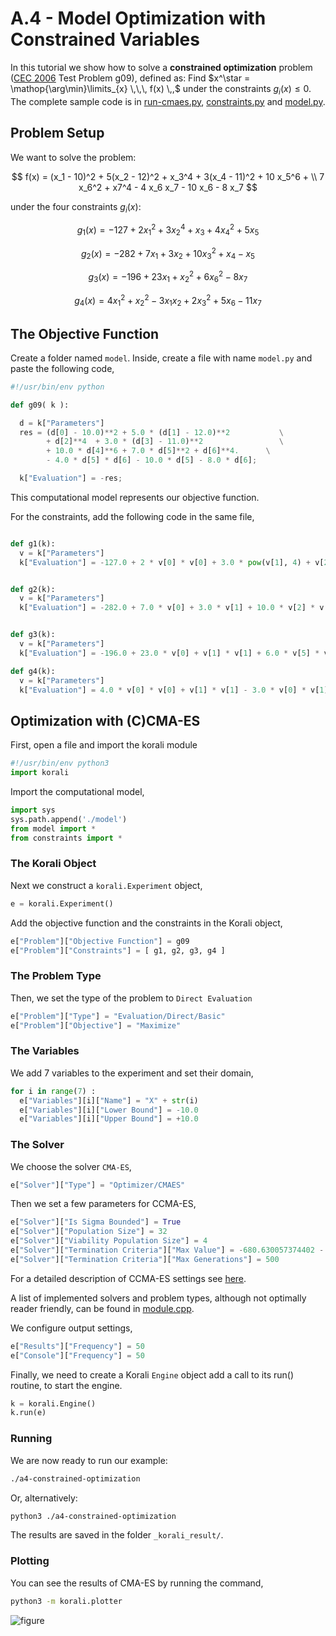 # A.4 - Model Optimization with Constrained Variables

In this tutorial we show how to solve a **constrained optimization** problem ([CEC 2006](http://web.mysites.ntu.edu.sg/epnsugan/PublicSite/Shared%20Documents/CEC-2006/technical_report.pdf) Test Problem g09), defined as: Find $x^\star = \mathop{\arg\min}\limits_{x}  \,\,\, f(x) \,,$ under the constraints $g_i(x) \leq 0.$ The complete sample code is in [run-cmaes.py](run-cmaes.py), [constraints.py](model/constraints.py) and [model.py](model/model.py).


## Problem Setup

We want to solve the problem:

$$ f(x) = (x_1 - 10)^2 + 5(x_2 - 12)^2 + x_3^4  + 3(x_4 - 11)^2 + 10 x_5^6 + \\
7 x_6^2 + x7^4 - 4 x_6 x_7 - 10  x_6 - 8 x_7 $$

under the four constraints $g_i(x)$:

$$
g_1(x) = -127 + 2x_1^2 + 3 x_2^4 + x_3 + 4x_4^2 + 5x_5
$$

$$
g_2(x) = -282 + 7x_1 + 3x_2 + 10x_3^2 + x_4 - x_5
$$

$$
g_3(x) = -196 + 23 x_1 + x_2^2 + 6x_6^2 - 8x_7
$$

$$
g_4(x) = 4x_1^2 + x_2^2 - 3x_1x_2 + 2x_3^2 + 5x_6 - 11x_7
$$


##  The Objective Function

Create a folder named `model`. Inside, create a file with name `model.py` and paste the following code,
```python
#!/usr/bin/env python

def g09( k ):

  d = k["Parameters"]
  res = (d[0] - 10.0)**2 + 5.0 * (d[1] - 12.0)**2           \
        + d[2]**4  + 3.0 * (d[3] - 11.0)**2                 \
        + 10.0 * d[4]**6 + 7.0 * d[5]**2 + d[6]**4.      \
        - 4.0 * d[5] * d[6] - 10.0 * d[5] - 8.0 * d[6];

  k["Evaluation"] = -res;

```
This computational model represents our objective function.

For the constraints, add the following code in the same file,
```python

def g1(k):
  v = k["Parameters"]
  k["Evaluation"] = -127.0 + 2 * v[0] * v[0] + 3.0 * pow(v[1], 4) + v[2] + 4.0 * v[3] * v[3] + 5.0 * v[4]


def g2(k):
  v = k["Parameters"]
  k["Evaluation"] = -282.0 + 7.0 * v[0] + 3.0 * v[1] + 10.0 * v[2] * v[2] + v[3] - v[4]


def g3(k):
  v = k["Parameters"]
  k["Evaluation"] = -196.0 + 23.0 * v[0] + v[1] * v[1] + 6.0 * v[5] * v[5] - 8.0 * v[6]

def g4(k):
  v = k["Parameters"]
  k["Evaluation"] = 4.0 * v[0] * v[0] + v[1] * v[1] - 3.0 * v[0] * v[1] + 2.0 * v[2] * v[2] + 5.0 * v[5] - 11.0 * v[6]

```

## Optimization with (C)CMA-ES

First, open a file and import the korali module
```python
#!/usr/bin/env python3
import korali
```
Import the computational model,
```python
import sys
sys.path.append('./model')
from model import *
from constraints import *
```

###  The Korali Object

Next we construct a `korali.Experiment` object,
```python
e = korali.Experiment()
```

Add the objective function and the constraints in the Korali object,
```python
e["Problem"]["Objective Function"] = g09
e["Problem"]["Constraints"] = [ g1, g2, g3, g4 ]
```


###  The Problem Type
Then, we set the type of the problem to `Direct Evaluation`
```python
e["Problem"]["Type"] = "Evaluation/Direct/Basic"
e["Problem"]["Objective"] = "Maximize"
```


###  The Variables
We add 7 variables to the experiment and set their domain,
```python
for i in range(7) :
  e["Variables"][i]["Name"] = "X" + str(i)
  e["Variables"][i]["Lower Bound"] = -10.0
  e["Variables"][i]["Upper Bound"] = +10.0
```


###  The Solver
We choose the solver `CMA-ES`,

```python
e["Solver"]["Type"] = "Optimizer/CMAES"

```

Then we set a few parameters for CCMA-ES,
```python
e["Solver"]["Is Sigma Bounded"] = True
e["Solver"]["Population Size"] = 32
e["Solver"]["Viability Population Size"] = 4
e["Solver"]["Termination Criteria"]["Max Value"] = -680.630057374402 - 1e-4
e["Solver"]["Termination Criteria"]["Max Generations"] = 500
```
For a detailed description of CCMA-ES settings see [here](../../usage/solvers/cmaes.md).

A list of implemented solvers and problem types, although not optimally
reader friendly, can be found in [module.cpp](../../source/module.cpp).   

We configure output settings,

```python
e["Results"]["Frequency"] = 50
e["Console"]["Frequency"] = 50

```

Finally, we need to create a Korali `Engine` object add a call to its run() routine, to start the engine.

```python
k = korali.Engine()
k.run(e)
```

###  Running

We are now ready to run our example:

```bash
./a4-constrained-optimization
```

Or, alternatively:

```bash
python3 ./a4-constrained-optimization
```

The results are saved in the folder `_korali_result/`.

###  Plotting

You can see the results of CMA-ES by running the command,
```sh
python3 -m korali.plotter
```

![figure](ccmaes.png)

